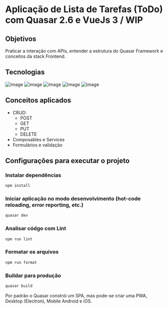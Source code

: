 # Aplicação de Lista de Tarefas (ToDo) com Quasar 2.6 e VueJs 3 / WIP

## Objetivos

Praticar a interação com APIs, entender a estrutura do Quasar Framework e conceitos da stack Frontend.

## Tecnologias

![image](https://img.shields.io/badge/QUASAR-blue?style=for-the-badge&logo=quasar)
![image](https://img.shields.io/badge/Vue.js-35495E?style=for-the-badge&logo=vue.js&logoColor=4FC08D)
![image](https://img.shields.io/badge/JavaScript-F7DF1E?style=for-the-badge&logo=javascript&logoColor=black)
![image](https://img.shields.io/badge/HTML5-E34F26?style=for-the-badge&logo=html5&logoColor=white)
![image](https://img.shields.io/badge/CSS3-1572B6?style=for-the-badge&logo=css3&logoColor=white)

## Conceitos aplicados

- CRUD:
  - POST
  - GET
  - PUT
  - DELETE
- Composables e Services
- Formulários e validação

## Configurações para executar o projeto

### Instalar dependências

```bash
npm install
```

### Iniciar aplicação no modo desenvolvimento (hot-code reloading, error reporting, etc.)

```bash
quasar dev
```

### Analisar códgo com Lint

```bash
npm run lint
```

### Formatar os arquivos

```bash
npm run format
```

### Buildar para produção

```bash
quasar build
```

Por padrão o Quasar constrói um SPA, mas pode-se criar uma PWA, Desktop (Electron), Mobile Android e iOS.
